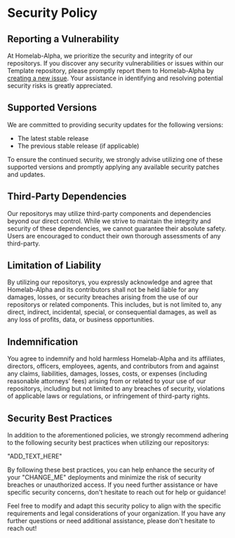 # Security Policy

## Reporting a Vulnerability

At Homelab-Alpha, we prioritize the security and integrity of our repositorys. If you discover any security vulnerabilities or issues within our Template repository, please promptly report them to Homelab-Alpha by [creating a new issue]. Your assistance in identifying and resolving potential security risks is greatly appreciated.

## Supported Versions

We are committed to providing security updates for the following versions:

- The latest stable release
- The previous stable release (if applicable)

To ensure the continued security, we strongly advise utilizing one of these supported versions and promptly applying any available security patches and updates.

## Third-Party Dependencies

Our repositorys may utilize third-party components and dependencies beyond our direct control. While we strive to maintain the integrity and security of these dependencies, we cannot guarantee their absolute safety. Users are encouraged to conduct their own thorough assessments of any third-party.

## Limitation of Liability

By utilizing our repositorys, you expressly acknowledge and agree that Homelab-Alpha and its contributors shall not be held liable for any damages, losses, or security breaches arising from the use of our repositorys or related components. This includes, but is not limited to, any direct, indirect, incidental, special, or consequential damages, as well as any loss of profits, data, or business opportunities.

## Indemnification

You agree to indemnify and hold harmless Homelab-Alpha and its affiliates, directors, officers, employees, agents, and contributors from and against any claims, liabilities, damages, losses, costs, or expenses (including reasonable attorneys' fees) arising from or related to your use of our repositorys, including but not limited to any breaches of security, violations of applicable laws or regulations, or infringement of third-party rights.

## Security Best Practices

In addition to the aforementioned policies, we strongly recommend adhering to the following security best practices when utilizing our repositorys:

"ADD_TEXT_HERE"

By following these best practices, you can help enhance the security of your "CHANGE_ME" deployments and minimize the risk of security breaches or unauthorized access. If you need further assistance or have specific security concerns, don't hesitate to reach out for help or guidance!

Feel free to modify and adapt this security policy to align with the specific requirements and legal considerations of your organization. If you have any further questions or need additional assistance, please don't hesitate to reach out!

[creating a new issue]: https://github.com/homelab-alpha/template/issues/new
